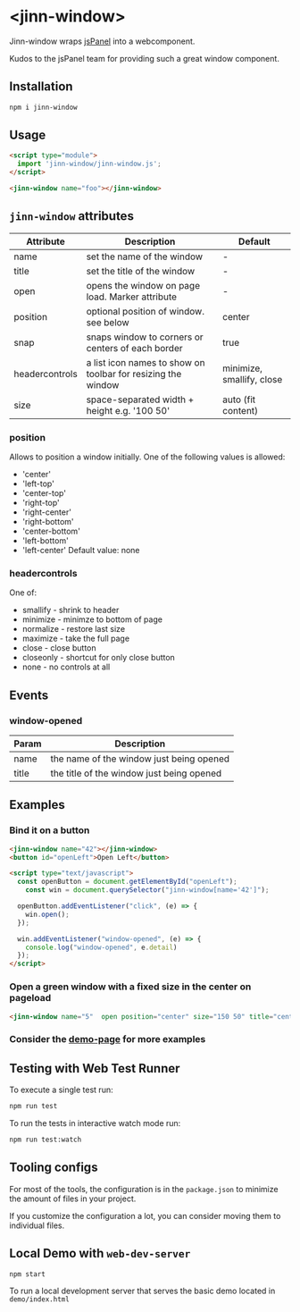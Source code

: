 # \<jinn-window>

Jinn-window wraps [jsPanel](https://jspanel.de) into a webcomponent.

Kudos to the jsPanel team for providing such a great window component.

## Installation

```bash
npm i jinn-window
```

## Usage

```html
<script type="module">
  import 'jinn-window/jinn-window.js';
</script>

<jinn-window name="foo"></jinn-window>
```

## `jinn-window` attributes


| Attribute | Description | Default |
| --------- | -----------| ------- |
| name | set the name of the window | - |
| title | set the title of the window | - |
| open | opens the window on page load. Marker attribute | - |
| position | optional position of window. see below | center |
| snap | snaps window to corners or centers of each border | true |
| headercontrols | a list icon names to show on toolbar for resizing the window | minimize, smallify, close | 
| size | space-separated width + height e.g. '100 50' | auto (fit content) |

### position

Allows to position a window initially. One of the following values 
is allowed:
* 'center'
* 'left-top'
* 'center-top'
* 'right-top'
* 'right-center'
* 'right-bottom'
* 'center-bottom'
* 'left-bottom'
* 'left-center'
Default value: none

### headercontrols

One of:
* smallify - shrink to header
* minimize - minimze to bottom of page
* normalize - restore last size
* maximize - take the full page
* close - close button
* closeonly - shortcut for only close button
* none - no controls at all

## Events

### window-opened

| Param | Description |
| ---- | ---- | 
| name | the name of the window just being opened |
| title | the title of the window just being opened |


## Examples

### Bind it on a button

```html
<jinn-window name="42"></jinn-window>
<button id="openLeft">Open Left</button>

<script type="text/javascript">
  const openButton = document.getElementById("openLeft");
    const win = document.querySelector("jinn-window[name='42']");

  openButton.addEventListener("click", (e) => {
    win.open();
  });

  win.addEventListener("window-opened", (e) => {
    console.log("window-opened", e.detail)
  });
</script>

```

### Open a green window with a fixed size in the center on pageload

```html
<jinn-window name="5"  open position="center" size="150 50" title="center"><div class="center-box">center</div></jinn-window>

```

### Consider the [demo-page](demo/index.html) for more examples

## Testing with Web Test Runner

To execute a single test run:

```bash
npm run test
```

To run the tests in interactive watch mode run:

```bash
npm run test:watch
```


## Tooling configs

For most of the tools, the configuration is in the `package.json` to minimize the amount of files in your project.

If you customize the configuration a lot, you can consider moving them to individual files.

## Local Demo with `web-dev-server`

```bash
npm start
```

To run a local development server that serves the basic demo located in `demo/index.html`

